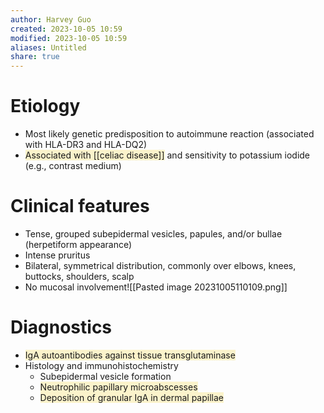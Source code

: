 ```yaml
---
author: Harvey Guo
created: 2023-10-05 10:59
modified: 2023-10-05 10:59
aliases: Untitled
share: true
---
```


# Etiology
- Most likely genetic predisposition to autoimmune reaction (associated with HLA-DR3 and HLA-DQ2)
- <span style="background:rgba(240, 200, 0, 0.2)">Associated with [[celiac disease]]</span> and sensitivity to potassium iodide (e.g., contrast medium)
# Clinical features
- Tense, grouped subepidermal vesicles, papules, and/or bullae (herpetiform appearance) 
- Intense pruritus
- Bilateral, symmetrical distribution, commonly over elbows, knees, buttocks, shoulders, scalp
- No mucosal involvement![[Pasted image 20231005110109.png]]
# Diagnostics
- <span style="background:rgba(240, 200, 0, 0.2)">IgA autoantibodies against tissue transglutaminase</span>
- Histology and immunohistochemistry
	- Subepidermal vesicle formation
	- <span style="background:rgba(240, 200, 0, 0.2)">Neutrophilic papillary microabscesses</span>
	- <span style="background:rgba(240, 200, 0, 0.2)">Deposition of granular IgA in dermal papillae</span>